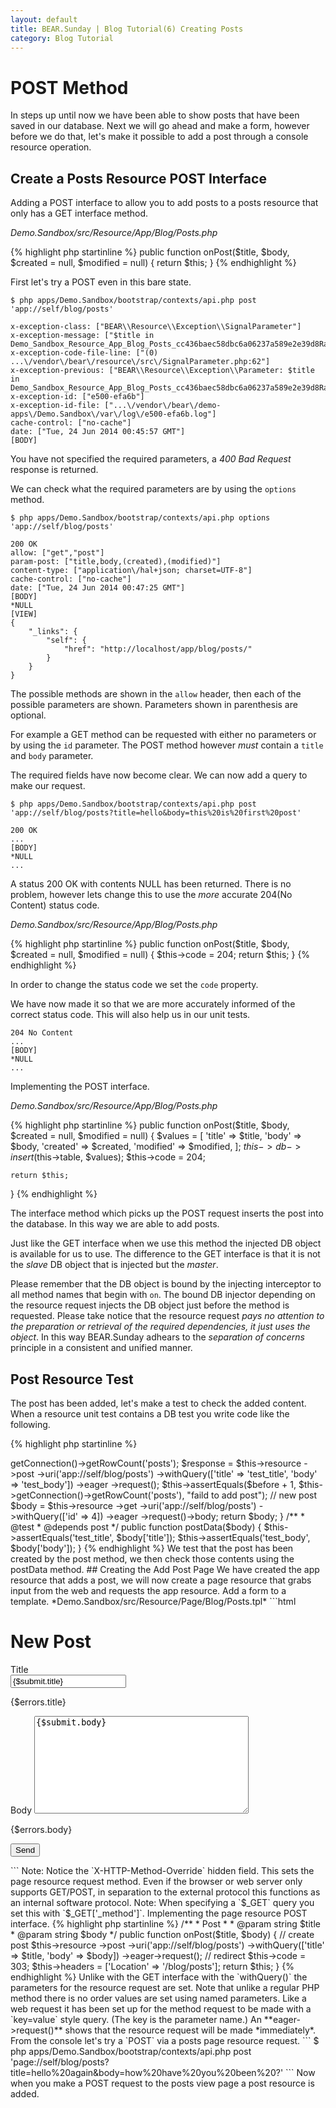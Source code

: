 ```yaml
---
layout: default
title: BEAR.Sunday | Blog Tutorial(6) Creating Posts
category: Blog Tutorial
---
```


# POST Method 

In steps up until now we have been able to show posts that have been saved in our database. Next we will go ahead and make a form, however before we do that, let's make it possible to add a post through a console resource operation.

## Create a Posts Resource POST Interface 

Adding a POST interface to allow you to add posts to a posts resource that only has a GET interface method.

*Demo.Sandbox/src/Resource/App/Blog/Posts.php*

{% highlight php startinline %}
public function onPost($title, $body, $created = null, $modified = null)
{
    return $this;
}
{% endhighlight %}

First let's try a POST even in this bare state.

```
$ php apps/Demo.Sandbox/bootstrap/contexts/api.php post 'app://self/blog/posts'

x-exception-class: ["BEAR\\Resource\\Exception\\SignalParameter"]
x-exception-message: ["$title in Demo_Sandbox_Resource_App_Blog_Posts_cc436baec58dbc6a06237a589e2e39d8RayAop::onPost"]
x-exception-code-file-line: ["(0) ...\/vendor\/bear\/resource\/src\/SignalParameter.php:62"]
x-exception-previous: ["BEAR\\Resource\\Exception\\Parameter: $title in Demo_Sandbox_Resource_App_Blog_Posts_cc436baec58dbc6a06237a589e2e39d8RayAop::onPost"]
x-exception-id: ["e500-efa6b"]
x-exception-id-file: ["...\/vendor\/bear\/demo-apps\/Demo.Sandbox\/var\/log\/e500-efa6b.log"]
cache-control: ["no-cache"]
date: ["Tue, 24 Jun 2014 00:45:57 GMT"]
[BODY]
```

You have not specified the required parameters, a *400 Bad Request* response is returned. 

We can check what the required parameters are by using the `options` method.

```
$ php apps/Demo.Sandbox/bootstrap/contexts/api.php options 'app://self/blog/posts'

200 OK
allow: ["get","post"]
param-post: ["title,body,(created),(modified)"]
content-type: ["application\/hal+json; charset=UTF-8"]
cache-control: ["no-cache"]
date: ["Tue, 24 Jun 2014 00:47:25 GMT"]
[BODY]
*NULL
[VIEW]
{
    "_links": {
        "self": {
            "href": "http://localhost/app/blog/posts/"
        }
    }
}
```

The possible methods are shown in the `allow` header, then each of the possible parameters are shown. Parameters shown in parenthesis are optional.

For example a GET method can be requested with either no parameters or by using the `id` parameter. The POST method however *must* contain a `title` and `body` parameter.

The required fields have now become clear. We can now add a query to make our request.

```
$ php apps/Demo.Sandbox/bootstrap/contexts/api.php post 'app://self/blog/posts?title=hello&body=this%20is%20first%20post'

200 OK
...
[BODY]
*NULL
...
```

A status 200 OK with contents NULL has been returned.
There is no problem, however lets change this to use the *more* accurate 204(No Content) status code.

*Demo.Sandbox/src/Resource/App/Blog/Posts.php*

{% highlight php startinline %}
public function onPost($title, $body, $created = null, $modified = null)
{
    $this->code = 204;
    return $this;
}
{% endhighlight %}

In order to change the status code we set the `code` property.

We have now made it so that we are more accurately informed of the correct status code. This will also help us in our unit tests.

```
204 No Content
...
[BODY]
*NULL
...
```

Implementing the POST interface.

*Demo.Sandbox/src/Resource/App/Blog/Posts.php*

{% highlight php startinline %}
public function onPost($title, $body, $created = null, $modified = null)
{
    $values = [
        'title' => $title,
        'body' => $body,
        'created' => $created,
        'modified' => $modified,
    ];
    $this->db->insert($this->table, $values);
    $this->code = 204;

    return $this;
}
{% endhighlight %}

The interface method which picks up the POST request inserts the post into the database. In this way we are able to add posts.

Just like the GET interface when we use this method the injected DB object is available for us to use. The difference to the GET interface is that it is not the _slave_ DB object that is injected but the _master_.

Please remember that the DB object is bound by the injecting interceptor to all method names that begin with `on`. The bound DB injector depending on the resource request injects the DB object just before the method is requested. Please take notice that the resource request *pays no attention to the preparation or retrieval of the required dependencies, it just uses the object*. In this way BEAR.Sunday adhears to the *separation of concerns* principle in a consistent and unified manner.

## Post Resource Test 

The post has been added, let's make a test to check the added content. When a resource unit test contains a DB test you write code like the following.

{% highlight php startinline %}
<?php
class AppPostsTest extends \PHPUnit_Extensions_Database_TestCase
{
    public function getConnection()
    {
        // DB Connection
    }

    public function getDataSet()
    {
        // Initial data set
    }

    /**
     * @test
     */
    public function post()
    {
        // +1
        $before = $this->getConnection()->getRowCount('posts');
        $response = $this->resource
            ->post
            ->uri('app://self/blog/posts')
            ->withQuery(['title' => 'test_title', 'body' => 'test_body'])
            ->eager
            ->request();
        $this->assertEquals($before + 1, $this->getConnection()->getRowCount('posts'), "faild to add post");

        // new post
        $body = $this->resource
            ->get
            ->uri('app://self/blog/posts')
            ->withQuery(['id' => 4])
            ->eager
            ->request()->body;
        return $body;
    }

    /**
     * @test
     * @depends post
     */
    public function postData($body)
    {
        $this->assertEquals('test_title', $body['title']);
        $this->assertEquals('test_body', $body['body']);
    }
{% endhighlight %}

We test that the post has been created by the post method, we then check those contents using the postData method.

## Creating the Add Post Page 

We have created the app resource that adds a post, we will now create a page resource that grabs input from the web and requests the app resource.

Add a form to a template.

*Demo.Sandbox/src/Resource/Page/Blog/Posts.tpl*

```html
<h1>New Post</h1>
<form action="/blog/posts" method="POST">
	<input name="X-HTTP-Method-Override" type="hidden" value="POST" />
	<div class="control-group {if $errors.title}error{/if}">
		<label class="control-label" for="title">Title</label>
		<div class="controls">
			<input type="text" id="title" name="title" value="{$submit.title}">
			<p class="help-inline">{$errors.title}</p>
		</div>
	</div>
	<div class="control-group {if $errors.body}error{/if}">
		<label>Body</label>
		<textarea name="body" rows="10" cols="40">{$submit.body}</textarea>
		<p class="help-inline">{$errors.body}</p>
	</div>
	<input type="submit" value="Send">
</form>
```

Note: Notice the `X-HTTP-Method-Override` hidden field. This sets the page resource request method. Even if the browser or web server only supports GET/POST, in separation to the external protocol this functions as an internal software protocol.

Note: When specifying a `$_GET` query you set this with `$_GET['_method']`.

Implementing the page resource POST interface.

{% highlight php startinline %}
    /**
     * Post
     *
     * @param string $title
     * @param string $body
     */
    public function onPost($title, $body)
    {
        // create post
        $this->resource
            ->post
            ->uri('app://self/blog/posts')
            ->withQuery(['title' => $title, 'body' => $body])
            ->eager->request();
        
        // redirect
        $this->code = 303;
        $this->headers = ['Location' => '/blog/posts'];
        return $this;
    }
{% endhighlight %}

Unlike with the GET interface with the `withQuery()` the parameters for the resource request are set. Note that unlike a regular PHP method there is no order values are set using named parameters. Like a web request it has been set up for the method request to be made with a `key=value` style query. (The key is the parameter name.)

An **eager->request()** shows that the resource request will be made *immediately*.

From the console let's try a `POST` via a posts page resource request.

```
$ php apps/Demo.Sandbox/bootstrap/contexts/api.php post 'page://self/blog/posts?title=hello%20again&body=how%20have%20you%20been%20?'
```

Now when you make a POST request to the posts view page a post resource is added.
